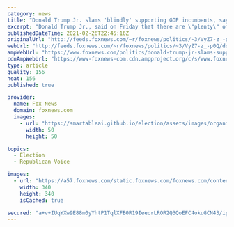 ```yaml
---
category: news
title: "Donald Trump Jr. slams 'blindly' supporting GOP incumbents, says 'there's plenty' of GOP senators to primary"
excerpt: "Donald Trump Jr., said on Friday that there are \"plenty\" of Senate Republicans who he might support primary challenges against, while slamming the idea of \"blindly\" supporting incumbents. "
publishedDateTime: 2021-02-26T22:45:16Z
originalUrl: "http://feeds.foxnews.com/~r/foxnews/politics/~3/VyZ7-z_-p0Q/donald-trump-jr-slams-supporting-gop-incumbents-plenty-gop-senators-primary"
webUrl: "http://feeds.foxnews.com/~r/foxnews/politics/~3/VyZ7-z_-p0Q/donald-trump-jr-slams-supporting-gop-incumbents-plenty-gop-senators-primary"
ampWebUrl: "https://www.foxnews.com/politics/donald-trump-jr-slams-supporting-gop-incumbents-plenty-gop-senators-primary.amp"
cdnAmpWebUrl: "https://www-foxnews-com.cdn.ampproject.org/c/s/www.foxnews.com/politics/donald-trump-jr-slams-supporting-gop-incumbents-plenty-gop-senators-primary.amp"
type: article
quality: 156
heat: 156
published: true

provider:
  name: Fox News
  domain: foxnews.com
  images:
    - url: "https://smartableai.github.io/election/assets/images/organizations/foxnews.com-50x50.jpg"
      width: 50
      height: 50

topics:
  - Election
  - Republican Voice

images:
  - url: "https://a57.foxnews.com/static.foxnews.com/foxnews.com/content/uploads/2020/01/340/340/Screen-Shot-2020-01-15-at-11.36.03-AM.png?ve=1&tl=1"
    width: 340
    height: 340
    isCached: true

secured: "a+v+IUqYXw9E88m0yYhtP1TqlXFB0R19IeeorLROR2Q3QoEFC4okuGCN43/ip+rkR67LMI+U8TxVgHCLUzy8nV+qAjLHCtCoppSEmxlPgozwPyV311Qx6M9hHBWyk5rOZ7wuG3T+ClSYxRPWcl+fXAX6A+pe2kiDoVPUEILV9y62lDiiclU+98cd2c3cCN1IrZGm+g2S/lmAlpF5Yaq+kGp3cY9NZ7AxD3t95I5aediB30QvReLdP2Vwbl7efN36gVn5xXW0abjGUojHAFbLkO/rJSa57Xx3O44eMeg8AFr4h+XiLq6IWEYaPbjasBLsxi3meZcxXXlTy0Sta1LInAs1zSjX2Tl/sroFO4GJSYI=;GPlSlOLPAdZ2cFiBKaE2+g=="
---
```


